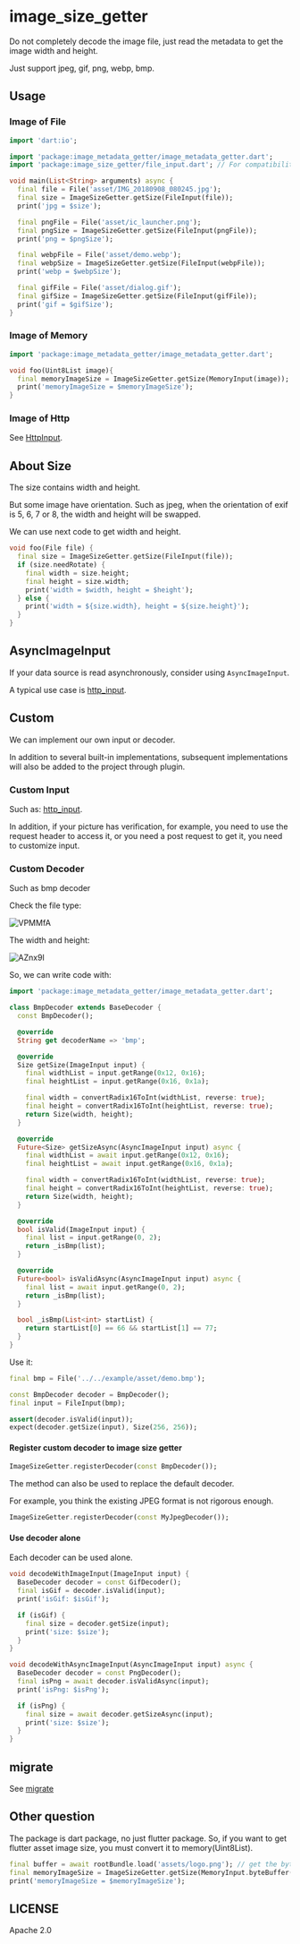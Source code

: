 # image_size_getter

Do not completely decode the image file, just read the metadata to get the image width and height.

Just support jpeg, gif, png, webp, bmp.

## Usage

### Image of File

```dart
import 'dart:io';

import 'package:image_metadata_getter/image_metadata_getter.dart';
import 'package:image_size_getter/file_input.dart'; // For compatibility with flutter web.

void main(List<String> arguments) async {
  final file = File('asset/IMG_20180908_080245.jpg');
  final size = ImageSizeGetter.getSize(FileInput(file));
  print('jpg = $size');

  final pngFile = File('asset/ic_launcher.png');
  final pngSize = ImageSizeGetter.getSize(FileInput(pngFile));
  print('png = $pngSize');

  final webpFile = File('asset/demo.webp');
  final webpSize = ImageSizeGetter.getSize(FileInput(webpFile));
  print('webp = $webpSize');

  final gifFile = File('asset/dialog.gif');
  final gifSize = ImageSizeGetter.getSize(FileInput(gifFile));
  print('gif = $gifSize');
}

```

### Image of Memory

```dart
import 'package:image_metadata_getter/image_metadata_getter.dart';

void foo(Uint8List image){
  final memoryImageSize = ImageSizeGetter.getSize(MemoryInput(image));
  print('memoryImageSize = $memoryImageSize');
}
```

### Image of Http

See [HttpInput][].

## About Size

The size contains width and height.

But some image have orientation.
Such as jpeg, when the orientation of exif is 5, 6, 7 or 8, the width and height will be swapped.

We can use next code to get width and height.

```dart
void foo(File file) {
  final size = ImageSizeGetter.getSize(FileInput(file));
  if (size.needRotate) {
    final width = size.height;
    final height = size.width;
    print('width = $width, height = $height');
  } else {
    print('width = ${size.width}, height = ${size.height}');
  }
}
```

## AsyncImageInput

If your data source is read asynchronously, consider using `AsyncImageInput`.

A typical use case is [http_input][HttpInput].

## Custom

We can implement our own input or decoder.

In addition to several built-in implementations, subsequent implementations will also be added to the project through plugin.

### Custom Input

Such as: [http_input](https://github.com/CaiJingLong/dart_image_size_getter/tree/master/image_size_getter_http_input).

In addition, if your picture has verification, for example, you need to use the request header to access it, or you need a post request to get it, you need to customize input.

### Custom Decoder

Such as bmp decoder

Check the file type:

![VPMMfA](https://cdn.jsdelivr.net/gh/kikt-blog/image@branch-2/uPic/VPMMfA.png)

The width and height:

![AZnx9I](https://cdn.jsdelivr.net/gh/kikt-blog/image@branch-2/uPic/AZnx9I.png)

So, we can write code with:

```dart
import 'package:image_metadata_getter/image_metadata_getter.dart';

class BmpDecoder extends BaseDecoder {
  const BmpDecoder();

  @override
  String get decoderName => 'bmp';

  @override
  Size getSize(ImageInput input) {
    final widthList = input.getRange(0x12, 0x16);
    final heightList = input.getRange(0x16, 0x1a);

    final width = convertRadix16ToInt(widthList, reverse: true);
    final height = convertRadix16ToInt(heightList, reverse: true);
    return Size(width, height);
  }

  @override
  Future<Size> getSizeAsync(AsyncImageInput input) async {
    final widthList = await input.getRange(0x12, 0x16);
    final heightList = await input.getRange(0x16, 0x1a);

    final width = convertRadix16ToInt(widthList, reverse: true);
    final height = convertRadix16ToInt(heightList, reverse: true);
    return Size(width, height);
  }

  @override
  bool isValid(ImageInput input) {
    final list = input.getRange(0, 2);
    return _isBmp(list);
  }

  @override
  Future<bool> isValidAsync(AsyncImageInput input) async {
    final list = await input.getRange(0, 2);
    return _isBmp(list);
  }

  bool _isBmp(List<int> startList) {
    return startList[0] == 66 && startList[1] == 77;
  }
}

```

Use it:

```dart
final bmp = File('../../example/asset/demo.bmp');

const BmpDecoder decoder = BmpDecoder();
final input = FileInput(bmp);

assert(decoder.isValid(input));
expect(decoder.getSize(input), Size(256, 256));
```

#### Register custom decoder to image size getter

```dart
ImageSizeGetter.registerDecoder(const BmpDecoder());
```

The method can also be used to replace the default decoder.

For example, you think the existing JPEG format is not rigorous enough.

```dart
ImageSizeGetter.registerDecoder(const MyJpegDecoder());
```

#### Use decoder alone

Each decoder can be used alone.

```dart
void decodeWithImageInput(ImageInput input) {
  BaseDecoder decoder = const GifDecoder();
  final isGif = decoder.isValid(input);
  print('isGif: $isGif');

  if (isGif) {
    final size = decoder.getSize(input);
    print('size: $size');
  }
}

void decodeWithAsyncImageInput(AsyncImageInput input) async {
  BaseDecoder decoder = const PngDecoder();
  final isPng = await decoder.isValidAsync(input);
  print('isPng: $isPng');

  if (isPng) {
    final size = await decoder.getSizeAsync(input);
    print('size: $size');
  }
}
```

## migrate

See [migrate](https://github.com/CaiJingLong/dart_image_size_getter/blob/master/library/migrate.md)

## Other question

The package is dart package, no just flutter package.
So, if you want to get flutter asset image size, you must convert it to memory(Uint8List).

```dart
final buffer = await rootBundle.load('assets/logo.png'); // get the byte buffer
final memoryImageSize = ImageSizeGetter.getSize(MemoryInput.byteBuffer(buffer));
print('memoryImageSize = $memoryImageSize');
```

## LICENSE

Apache 2.0

[HttpInput]: https://pub.dev/packages/image_size_getter_http_input
